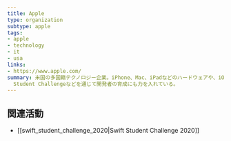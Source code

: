 ```yaml
---
title: Apple
type: organization
subtype: apple
tags:
- apple
- technology
- it
- usa
links:
- https://www.apple.com/
summary: 米国の多国籍テクノロジー企業。iPhone、Mac、iPadなどのハードウェアや、iOS、macOSなどのソフトウェアを開発・販売。WWDCを主催し、Swift
  Student Challengeなどを通じて開発者の育成にも力を入れている。
---
```

## 関連活動
- [[swift_student_challenge_2020|Swift Student Challenge 2020]]
